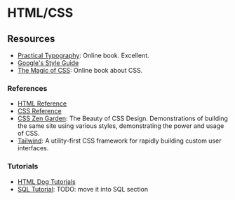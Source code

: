 HTML/CSS
========

Resources
---------

 - [Practical Typography](http://practicaltypography.com/):
   Online book.  Excellent.
 - [Google's Style Guide](https://google.github.io/styleguide/htmlcssguide.xml)
 - [The Magic of CSS](http://magicofcss.com/):
   Online book about CSS.


### References

 - [HTML Reference](http://htmlreference.io/)
 - [CSS Reference](http://cssreference.io/)
 - [CSS Zen Garden](http://www.csszengarden.com/):
   The Beauty of CSS Design.
   Demonstrations of building the same site using various styles,
   demonstrating the power and usage of CSS.
 - [Tailwind](https://tailwindcss.com/):
   A utility-first CSS framework for rapidly building custom user interfaces.


### Tutorials

 - [HTML Dog Tutorials](http://htmldog.com/guides/)
 - [SQL Tutorial](http://sqlzoo.net/):
   TODO: move it into SQL section
